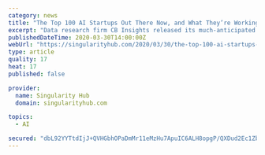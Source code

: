 ```yaml
---
category: news
title: "The Top 100 AI Startups Out There Now, and What They’re Working On"
excerpt: "Data research firm CB Insights released its much-anticipated fourth annual list of the top 100 AI startups earlier this month. The New York-based company has become one of the go-to sources for emerging technology trends, especially in the startup scene. About 10 years ago, it developed its own algorithm to assess the health of private ..."
publishedDateTime: 2020-03-30T14:00:00Z
webUrl: "https://singularityhub.com/2020/03/30/the-top-100-ai-startups-out-there-now-and-what-theyre-working-on/"
type: article
quality: 17
heat: 17
published: false

provider:
  name: Singularity Hub
  domain: singularityhub.com

topics:
  - AI

secured: "dbL92YYTtdIjJ+QVHGbhOPaDmMr11eMzHu7ApuIC6ALH8opgP/QXDud2Ec1ZbQXdHefMQT6LSNEonM+gtexm0KQrDTXd0gs34onApi4oWozyy/it44zfq64X8wjJj1+JFadtnNWBPiW4ELeADty7XvblLNcmoqueeIkcCVdlgVXuBsXq7/7GcbpWWm6q3EIHiC9SPaxGrYjN/4X5HRw5LfciGZYHWV5Ll4J3FhZ2ShvUBSQuct5e4ePKlKM6GBK+mYvhEFLDgFbsyfGiWL4BuvaSEoLt9FR8Z4sDO11eU2pAqoiZAQaJCWQ6rIYKkkGi8dQzBUnQyEHnLlCza0Ws/a70xZJD+jDF5imBWW6LSNSzPYacwxQnHLmWM5d73ZQOeSh5Vy3KAiyd4WyJ5iZtcSsPE8FP4HB3W27ryoPvQd9o//GtC/DBswz0Xlu4KQvvhZHfV8fd1i7xWf2cZVRBUeITygCNWOEoiHvvStsiMJs=;p/6/4Q9j/9RdjFNMKT7/UQ=="
---
```



